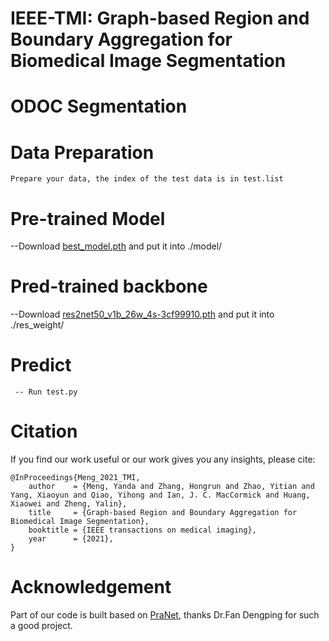 # IEEE-TMI: Graph-based Region and Boundary Aggregation for Biomedical Image Segmentation

# ODOC Segmentation


# Data Preparation  
```
Prepare your data, the index of the test data is in test.list  
```  
# Pre-trained Model  

--Download [best_model.pth](https://drive.google.com/file/d/1S7s4jq8emUQbDHoG7_VUMcBWpsdV7gaR/view?usp=sharing) and put it into ./model/  

# Pred-trained backbone  

--Download [res2net50_v1b_26w_4s-3cf99910.pth](https://drive.google.com/file/d/1FLMVNCRFJGlMN65r8cVsopUZbhB6u83I/view?usp=sharing) and put it into ./res_weight/ 


# Predict  
```
 -- Run test.py  
 ```  

# Citation
If you find our work useful or our work gives you any insights, please cite:
```
@InProceedings{Meng_2021_TMI,
    author    = {Meng, Yanda and Zhang, Hongrun and Zhao, Yitian and Yang, Xiaoyun and Qiao, Yihong and Ian, J. C. MacCormick and Huang, Xiaowei and Zheng, Yalin},
    title     = {Graph-based Region and Boundary Aggregation for Biomedical Image Segmentation},
    booktitle = {IEEE transactions on medical imaging},
    year      = {2021},
}

```

# Acknowledgement
 Part of our code is built based on [PraNet](https://github.com/DengPingFan/PraNet), thanks Dr.Fan Dengping for such a good project.

 






